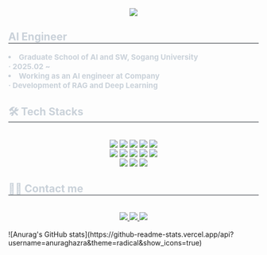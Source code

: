 <div align= "center">
    <img src="https://capsule-render.vercel.app/api?type=transparent&color=gradient&height=120&text=JEONGHEESIK's%20GitHub&animation=&fontColor=ffffff&fontSize=40" />
    </div>
    <div style="text-align: left;"> 
    <h2 style="border-bottom: 1px solid #21262d; color: #c9d1d9;"> AI Engineer </h2>  
    <div style="font-weight: 700; font-size: 15px; text-align: left; color: #c9d1d9;"> <li> Graduate School of AI and SW, Sogang University </li>  · 2025.02 ~</li></li><li> Working as an AI engineer at Company</li>  · Development of RAG and Deep Learning </div> 
    </div>
    <div style="text-align: left;">
    <h2 style="border-bottom: 1px solid #21262d; color: #c9d1d9;"> 🛠️ Tech Stacks </h2> <br> 
    <div  align= "center"> <img src="https://img.shields.io/badge/Docker-2496ED?style=flat-square&logo=Docker&logoColor=white">
          <img src="https://img.shields.io/badge/Figma-F24E1E?style=flat-square&logo=Figma&logoColor=white">
          <img src="https://img.shields.io/badge/Github-181717?style=flat-square&logo=Github&logoColor=white">
          <img src="https://img.shields.io/badge/Linux-FCC624?style=flat-square&logo=Linux&logoColor=white">
          <img src="https://img.shields.io/badge/MariaDB-003545?style=flat-square&logo=MariaDB&logoColor=white">
          <br/><img src="https://img.shields.io/badge/MySQL-4479A1?style=flat-square&logo=MySQL&logoColor=white">
          <img src="https://img.shields.io/badge/Notion-000000?style=flat-square&logo=Notion&logoColor=white">
          <img src="https://img.shields.io/badge/Python-3776AB?style=flat-square&logo=Python&logoColor=white">
          <img src="https://img.shields.io/badge/PyTorch-EE4C2C?style=flat-square&logo=PyTorch&logoColor=white">
          <img src="https://img.shields.io/badge/Selenium-43B02A?style=flat-square&logo=Selenium&logoColor=white">
          <br/><img src="https://img.shields.io/badge/Slack-4A154B?style=flat-square&logo=Slack&logoColor=white">
          <img src="https://img.shields.io/badge/Tensorflow-FF6F00?style=flat-square&logo=Tensorflow&logoColor=white">
          <img src="https://img.shields.io/badge/Keras-D00000?style=flat-square&logo=Keras&logoColor=white">
          </div>
    </div>
    <div style="text-align: left;">
    <h2 style="border-bottom: 1px solid #21262d; color: #c9d1d9;"> 🧑‍💻 Contact me </h2> <br> 
    <div align= "center"> <a href=https://www.instagram.com/25thonmay/> <img src="https://img.shields.io/badge/Instagram-E4405F?style=flat-square&logo=Instagram&logoColor=white&link=https://www.instagram.com/25thonmay/"> </a>
         <a href=mailto:koto144@gmail.com> <img src="https://img.shields.io/badge/Gmail-EA4335?style=flat-square&logo=Gmail&logoColor=white&link=mailto:koto144@gmail.com"> </a>
         <a href=https://blog.naver.com/koto144> <img src="https://img.shields.io/badge/Naver-03C75A?style=flat-square&logo=Naver&logoColor=white&link=https://blog.naver.com/koto144"> </a>
          </div>  <br> 
    ![Anurag's GitHub stats](https://github-readme-stats.vercel.app/api?username=anuraghazra&theme=radical&show_icons=true)
    <div align= "center">  </div> 
    </div>
    
